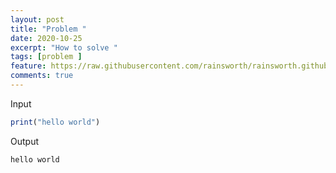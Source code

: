 ```yaml
---
layout: post
title: "Problem "
date: 2020-10-25
excerpt: "How to solve "
tags: [problem ]
feature: https://raw.githubusercontent.com/rainsworth/rainsworth.github.io/master/assets/img/posts/TEDxMacc/tedx-macclesfield-2019-photo-148jpg_47726589062_o.jpg
comments: true
---
```

Input
```r
print("hello world")
```
Output
```r
hello world
```
